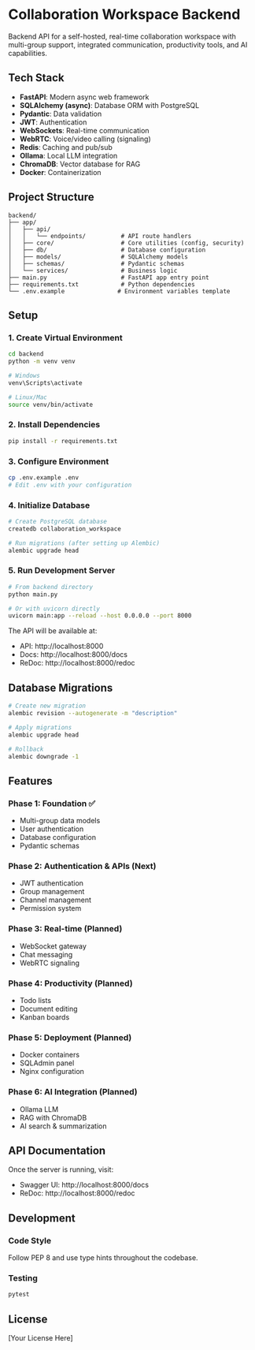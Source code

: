 # Collaboration Workspace Backend

Backend API for a self-hosted, real-time collaboration workspace with multi-group support, integrated communication, productivity tools, and AI capabilities.

## Tech Stack

- **FastAPI**: Modern async web framework
- **SQLAlchemy (async)**: Database ORM with PostgreSQL
- **Pydantic**: Data validation
- **JWT**: Authentication
- **WebSockets**: Real-time communication
- **WebRTC**: Voice/video calling (signaling)
- **Redis**: Caching and pub/sub
- **Ollama**: Local LLM integration
- **ChromaDB**: Vector database for RAG
- **Docker**: Containerization

## Project Structure

```
backend/
├── app/
│   ├── api/
│   │   └── endpoints/          # API route handlers
│   ├── core/                   # Core utilities (config, security)
│   ├── db/                     # Database configuration
│   ├── models/                 # SQLAlchemy models
│   ├── schemas/                # Pydantic schemas
│   └── services/               # Business logic
├── main.py                     # FastAPI app entry point
├── requirements.txt            # Python dependencies
└── .env.example               # Environment variables template
```

## Setup

### 1. Create Virtual Environment

```bash
cd backend
python -m venv venv

# Windows
venv\Scripts\activate

# Linux/Mac
source venv/bin/activate
```

### 2. Install Dependencies

```bash
pip install -r requirements.txt
```

### 3. Configure Environment

```bash
cp .env.example .env
# Edit .env with your configuration
```

### 4. Initialize Database

```bash
# Create PostgreSQL database
createdb collaboration_workspace

# Run migrations (after setting up Alembic)
alembic upgrade head
```

### 5. Run Development Server

```bash
# From backend directory
python main.py

# Or with uvicorn directly
uvicorn main:app --reload --host 0.0.0.0 --port 8000
```

The API will be available at:
- API: http://localhost:8000
- Docs: http://localhost:8000/docs
- ReDoc: http://localhost:8000/redoc

## Database Migrations

```bash
# Create new migration
alembic revision --autogenerate -m "description"

# Apply migrations
alembic upgrade head

# Rollback
alembic downgrade -1
```

## Features

### Phase 1: Foundation ✅
- Multi-group data models
- User authentication
- Database configuration
- Pydantic schemas

### Phase 2: Authentication & APIs (Next)
- JWT authentication
- Group management
- Channel management
- Permission system

### Phase 3: Real-time (Planned)
- WebSocket gateway
- Chat messaging
- WebRTC signaling

### Phase 4: Productivity (Planned)
- Todo lists
- Document editing
- Kanban boards

### Phase 5: Deployment (Planned)
- Docker containers
- SQLAdmin panel
- Nginx configuration

### Phase 6: AI Integration (Planned)
- Ollama LLM
- RAG with ChromaDB
- AI search & summarization

## API Documentation

Once the server is running, visit:
- Swagger UI: http://localhost:8000/docs
- ReDoc: http://localhost:8000/redoc

## Development

### Code Style

Follow PEP 8 and use type hints throughout the codebase.

### Testing

```bash
pytest
```

## License

[Your License Here]
